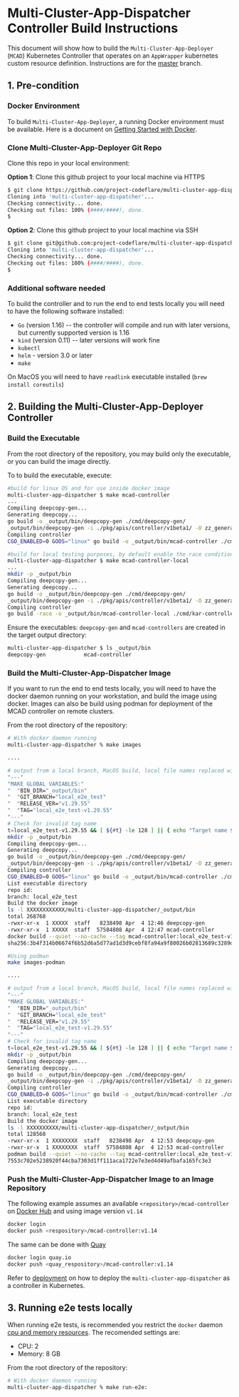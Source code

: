 # Multi-Cluster-App-Dispatcher Controller Build Instructions

This document will show how to build the `Multi-Cluster-App-Deployer` (`MCAD`) Kubernetes Controller that operates on an `AppWrapper` kubernetes custom resource definition. Instructions are for the [master](https://github.com/IBM/multi-cluster-app-dispatcher/tree/master) branch.

## 1. Pre-condition

### Docker Environment

To build `Multi-Cluster-App-Deployer`, a running Docker environment must be available. Here is a document on [Getting Started with Docker](https://www.docker.com/get-started).

### Clone Multi-Cluster-App-Deployer Git Repo

Clone this repo in your local environment:

__Option 1__: Clone this github project to your local machine via HTTPS

```bash
$ git clone https://github.com/project-codeflare/multi-cluster-app-dispatcher.git
Cloning into 'multi-cluster-app-dispatcher'...
Checking connectivity... done.
Checking out files: 100% (####/####), done.
$
```

__Option 2__: Clone this github project to your local machine via SSH

```bash
$ git clone git@github.com:project-codeflare/multi-cluster-app-dispatcher.git
Cloning into 'multi-cluster-app-dispatcher'...
Checking connectivity... done.
Checking out files: 100% (####/####), done.
$
```

### Additional software needed

To build the controller and to run the end to end tests locally you will need to have the following software installed:

* `Go` (version 1.16) -- the controller will compile and run with later versions, but currently supported version is 1.16
* `kind` (version 0.11) -- later versions will work fine
* `kubectl`
* `helm` - version 3.0 or later
* `make`

On MacOS you will need to have `readlink` executable installed (`brew install coreutils`)

## 2. Building the Multi-Cluster-App-Deployer Controller

### Build the Executable

From the root directory of the repository, you may build only the executable, or you can build the image directly.

To to build the executable, execute:

```bash
#build for linux OS and for use inside docker image
multi-cluster-app-dispatcher $ make mcad-controller
...
Compiling deepcopy-gen...
Generating deepcopy...
go build -o _output/bin/deepcopy-gen ./cmd/deepcopy-gen/
_output/bin/deepcopy-gen -i ./pkg/apis/controller/v1beta1/ -O zz_generated.deepcopy 
Compiling controller
CGO_ENABLED=0 GOOS="linux" go build -o _output/bin/mcad-controller ./cmd/kar-controllers/

#build for local testing purposes, by default enable the race conditions detector
multi-cluster-app-dispatcher $ make mcad-controller-local
...
mkdir -p _output/bin
Compiling deepcopy-gen...
Generating deepcopy...
go build -o _output/bin/deepcopy-gen ./cmd/deepcopy-gen/
_output/bin/deepcopy-gen -i ./pkg/apis/controller/v1beta1/ -O zz_generated.deepcopy 
Compiling controller
go build -race -o _output/bin/mcad-controller-local ./cmd/kar-controllers/
```

Ensure the executables: `deepcopy-gen` and `mcad-controllers` are created in the target output directory:

```bash
multi-cluster-app-dispatcher $ ls _output/bin 
deepcopy-gen            mcad-controller
```

### Build the Multi-Cluster-App-Dispatcher Image

If you want to run the end to end tests locally, you will need to have the docker daemon running on your workstation, and build the image using docker. Images can also be build using podman for deployment of the MCAD controller on remote clusters.

From the root directory of the repository:

```bash
# With docker daemon running
multi-cluster-app-dispatcher % make images

....

# output from a local branch, MacOS build, local file names replaced with XXXXXXXXXX
"---"
"MAKE GLOBAL VARIABLES:"
"  "BIN_DIR="_output/bin"
"  "GIT_BRANCH="local_e2e_test"
"  "RELEASE_VER="v1.29.55"
"  "TAG="local_e2e_test-v1.29.55"
"---"
# Check for invalid tag name
t=local_e2e_test-v1.29.55 && [ ${#t} -le 128 ] || { echo "Target name $t has 128 or more chars"; false; }
mkdir -p _output/bin
Compiling deepcopy-gen...
Generating deepcopy...
go build -o _output/bin/deepcopy-gen ./cmd/deepcopy-gen/
_output/bin/deepcopy-gen -i ./pkg/apis/controller/v1beta1/ -O zz_generated.deepcopy 
Compiling controller
CGO_ENABLED=0 GOOS="linux" go build -o _output/bin/mcad-controller ./cmd/kar-controllers/
List executable directory
repo id: 
branch: local_e2e_test
Build the docker image
ls -l XXXXXXXXXXXX/multi-cluster-app-dispatcher/_output/bin
total 268768
-rwxr-xr-x  1 XXXXX  staff   8238498 Apr  4 12:46 deepcopy-gen
-rwxr-xr-x  1 XXXXX  staff  57584808 Apr  4 12:47 mcad-controller
docker build --quiet --no-cache --tag mcad-controller:local_e2e_test-v1.29.55 -f XXXXXXXX/multi-cluster-app-dispatcher/deployment/Dockerfile.both  XXXXXX/multi-cluster-app-dispatcher/_output/bin
sha256:3b4f314b06674f6b52d6a5d77ad1d3d9cebf8fa94a9f80026b02813689c3289d

#Using podman
make images-podman

....

# output from a local branch, MacOS build, local file names replaced with XXXXXXXXXX
"---"
"MAKE GLOBAL VARIABLES:"
"  "BIN_DIR="_output/bin"
"  "GIT_BRANCH="local_e2e_test"
"  "RELEASE_VER="v1.29.55"
"  "TAG="local_e2e_test-v1.29.55"
"---"
# Check for invalid tag name
t=local_e2e_test-v1.29.55 && [ ${#t} -le 128 ] || { echo "Target name $t has 128 or more chars"; false; }
mkdir -p _output/bin
Compiling deepcopy-gen...
Generating deepcopy...
go build -o _output/bin/deepcopy-gen ./cmd/deepcopy-gen/
_output/bin/deepcopy-gen -i ./pkg/apis/controller/v1beta1/ -O zz_generated.deepcopy 
Compiling controller
CGO_ENABLED=0 GOOS="linux" go build -o _output/bin/mcad-controller ./cmd/kar-controllers/
List executable directory
repo id: 
branch: local_e2e_test
Build the docker image
ls -l XXXXXXXXXX/multi-cluster-app-dispatcher/_output/bin
total 128568
-rwxr-xr-x  1 XXXXXXXX  staff   8238498 Apr  4 12:53 deepcopy-gen
-rwxr-xr-x  1 XXXXXXXX  staff  57584808 Apr  4 12:53 mcad-controller
podman build --quiet --no-cache --tag mcad-controller:local_e2e_test-v1.29.55 -f XXXXXXXXXX/multi-cluster-app-dispatcher/deployment/Dockerfile.both  XXXXXXXXXX/multi-cluster-app-dispatcher/_output/bin
7553c702e5238920f44cba7303d1ff111aca1722e7e3ed4d49afbafa165fc3e3
```

### Push the Multi-Cluster-App-Dispatcher Image to an Image Repository

The following example assumes an available `<repository>/mcad-controller` on [Docker Hub](https://hub.docker.com) and using image version `v1.14`

```bash
docker login
docker push <respository>/mcad-controller:v1.14
```

The same can be done with [Quay](quay.io)

```bash
docker login quay.io
docker push <quay_respository>/mcad-controller:v1.14
```

Refer to [deployment](../deploy/deployment.md) on how to deploy the `multi-cluster-app-dispatcher` as a controller in Kubernetes.

## 3. Running e2e tests locally

When running e2e tests, is recommended you restrict the `docker` daemon [cpu and memory resources](https://docs.docker.com/config/containers/resource_constraints/). The recomended settings are:

* CPU: 2
* Memory: 8 GB

From the root directory of the repository:

```bash
# With docker daemon running
multi-cluster-app-dispatcher % make run-e2e:
```
